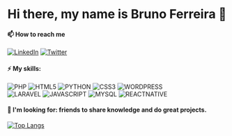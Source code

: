 <h1 align="center">Hi there, my name is Bruno Ferreira 👋</h1>

#### 📫 How to reach me

<a href="https://www.linkedin.com/in/brunoferreiradc/" target="_blank">![LinkedIn](https://img.shields.io/badge/LinkedIn-0077B5?style=for-the-badge&logo=linkedin&logoColor=white)</a>
<a href="https://twitter.com/srbrunferreira" target="_blank">![Twitter](https://img.shields.io/badge/Twitter-1DA1F2?style=for-the-badge&logo=twitter&logoColor=white)</a>

#### ⚡ My skills:

![PHP](https://img.shields.io/badge/PHP-777BB4?style=for-the-badge&logo=php&logoColor=white)
![HTML5](https://img.shields.io/badge/HTML5-E34F26?style=for-the-badge&logo=html5&logoColor=white)
![PYTHON](https://img.shields.io/badge/Python-3776AB?style=for-the-badge&logo=python&logoColor=white)
![CSS3](https://img.shields.io/badge/CSS3-1572B6?style=for-the-badge&logo=css3&logoColor=white)
![WORDPRESS](https://img.shields.io/badge/Wordpress-21759B?style=for-the-badge&logo=wordpress&logoColor=white)
<br>
![LARAVEL](https://img.shields.io/badge/Laravel-FF2D20?style=for-the-badge&logo=laravel&logoColor=white)
![JAVASCRIPT](https://img.shields.io/badge/JavaScript-F7DF1E?style=for-the-badge&logo=javascript&logoColor=black)
![MYSQL](https://img.shields.io/badge/MySQL-00000F?style=for-the-badge&logo=mysql&logoColor=white)
![REACTNATIVE](https://img.shields.io/badge/React_Native-20232A?style=for-the-badge&logo=react&logoColor=61DAF)
#### 🤔 I'm looking for: friends to share knowledge and do great projects.

[![Top Langs](https://github-readme-stats.vercel.app/api/top-langs/?username=srbrunoferreira&layout=compact)](https://github.com/anuraghazra/github-readme-stats)
